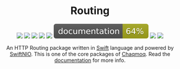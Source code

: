 <div align="center">
    <h1>Routing</h1>
    <p>
        <a href="https://swift.org/download/#releases"><img src="https://img.shields.io/badge/swift-5.3+-brightgreen.svg" /></a>
        <a href="https://github.com/chaqmoq/routing/blob/master/LICENSE/"><img src="https://img.shields.io/badge/license-MIT-brightgreen.svg" /></a>
        <a href="https://github.com/chaqmoq/routing/actions"><img src="https://github.com/chaqmoq/routing/workflows/ci/badge.svg" /></a>
        <a href="https://www.codacy.com/gh/chaqmoq/routing/dashboard?utm_source=github.com&amp;utm_medium=referral&amp;utm_content=chaqmoq/routing&amp;utm_campaign=Badge_Grade"><img src="https://app.codacy.com/project/badge/Grade/efd97c9d7ea44f0da2db6289ebefc939" /></a>
        <a href="https://codecov.io/gh/chaqmoq/routing"><img src="https://codecov.io/gh/chaqmoq/routing/branch/master/graph/badge.svg?token=2CYMGSBM5S" /></a>
        <a href="https://chaqmoq.dev/routing/"><img src="https://github.com/chaqmoq/routing/raw/gh-pages/badge.svg" /></a>
        <a href="https://github.com/chaqmoq/routing/blob/master/CONTRIBUTING.md"><img src="https://img.shields.io/badge/contributing-guide-brightgreen.svg" /></a>
        <a href="https://twitter.com/chaqmoqdev"><img src="https://img.shields.io/badge/twitter-chaqmoqdev-brightgreen.svg" /></a>
    </p>
    <p>An HTTP Routing package written in <a href="https://swift.org">Swift</a> language and powered by <a href="https://github.com/apple/swift-nio">SwiftNIO</a>. This is one of the core packages of <a href="https://chaqmoq.dev">Chaqmoq</a>. Read the <a href="https://docs.chaqmoq.dev">documentation</a> for more info.</p>
</div>
